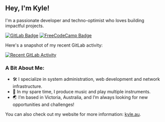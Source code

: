 ## Hey, I'm Kyle!

I'm a passionate developer and techno-optimist who loves building impactful projects.

[![GitLab Badge](https://img.shields.io/badge/GitLab-FC6D26?logo=gitlab&logoColor=white&style=flat)](https://gitlab.com/kylephillips)
[![FreeCodeCamp Badge](https://img.shields.io/freecodecamp/points/kylephillips)](https://freecodecamp.org/kylephillips)

Here's a snapshot of my recent GitLab activity:

[![Recent GitLab Activity](https://gitlab-heatmap-generator.kylephillips.workers.dev/)](https://gitlab.com/kylephillips)

### A Bit About Me:

- 🛠️ I specialize in system administration, web development and network infrastructure.
- 🎵 In my spare time, I produce music and play multiple instruments.
- 🌏 I’m based in Victoria, Australia, and I’m always looking for new opportunities and challenges!

You can also check out my website for more information: [kyle.au](https://kyle.au).
